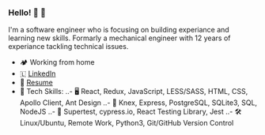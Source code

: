 ### Hello! 👋 🧔
I'm a software engineer who is focusing on building experiance and learning new skills. Formarly a mechanical engineer with 12 years of experiance tackling technical issues.

 - 🏕️ Working from home
 - 🇱 [LinkedIn](https://www.linkedin.com/in/benjamin-haus/)
 - 📜 [Resume](https://resume.creddle.io/resume/e1mlz8ddzlt)
 - 🦾 Tech Skills:
 ..- 🖥️ React, Redux, JavaScript, LESS/SASS, HTML, CSS, Apollo Client, Ant Design
 ..- 💽  Knex, Express, PostgreSQL, SQLite3, SQL, NodeJS
 ..- 🧪 Supertest, cypress.io, React Testing Library, Jest
 ..- 🛠️  Linux/Ubuntu, Remote Work, Python3, Git/GitHub Version Control

